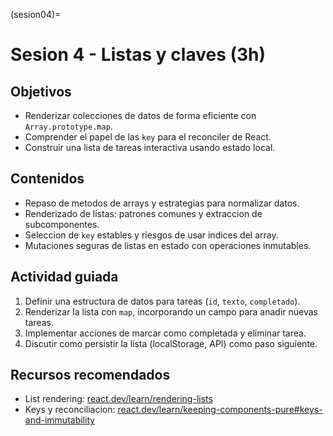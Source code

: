 (sesion04)=
# Sesion 4 - Listas y claves (3h)

## Objetivos
- Renderizar colecciones de datos de forma eficiente con `Array.prototype.map`.
- Comprender el papel de las `key` para el reconciler de React.
- Construir una lista de tareas interactiva usando estado local.

## Contenidos
- Repaso de metodos de arrays y estrategias para normalizar datos.
- Renderizado de listas: patrones comunes y extraccion de subcomponentes.
- Seleccion de `key` estables y riesgos de usar indices del array.
- Mutaciones seguras de listas en estado con operaciones inmutables.

## Actividad guiada
1. Definir una estructura de datos para tareas (`id`, `texto`, `completado`).
2. Renderizar la lista con `map`, incorporando un campo para anadir nuevas tareas.
3. Implementar acciones de marcar como completada y eliminar tarea.
4. Discutir como persistir la lista (localStorage, API) como paso siguiente.

## Recursos recomendados
- List rendering: [react.dev/learn/rendering-lists](https://react.dev/learn/rendering-lists)
- Keys y reconciliacion: [react.dev/learn/keeping-components-pure#keys-and-immutability](https://react.dev/learn/keeping-components-pure#keys-and-immutability)
